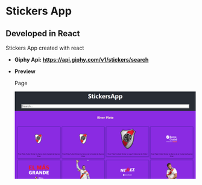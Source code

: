 # Stickers App

## Developed in React

Stickers App created with react

- **Giphy Api: https://api.giphy.com/v1/stickers/search**

- **Preview**

  Page

  ![preview img](/preview.png)
